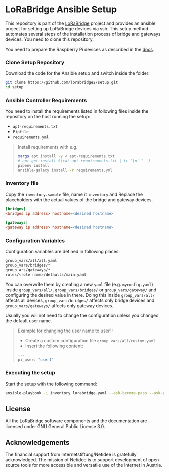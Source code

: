 # LoRaBridge Ansible Setup
This repository is part of the [LoRaBridge](https://github.com/lorabridge2/lorabridge) project and provides an ansible project for setting up LoRaBridge devices via ssh.
This setup method automates several steps of the installation process of bridge and gateways devices. You need to clone this repository.

You need to prepare the Raspberry Pi devices as described in the [docs]().

### Clone Setup Repository

Download the code for the Ansible setup and switch inside the folder:

```bash
git clone https://github.com/lorabridge2/setup.git
cd setup
```

### Ansible Controller Requirements

You need to install the requirements listed in following files inside the repository on the host running the setup:

- `apt-requirements.txt`
- `Pipfile`
- `requirements.yml`

> Install requirements with e.g.
>```bash
>xargs apt install -y < apt-requirements.txt
># apt-get install $(cat apt-requirements.txt | tr '\n' ' ')
>pipenv install
>ansible-galaxy install -r requirements.yml
>```

### Inventory file

Copy the `inventory.sample` file, name it `inventory` and Replace the placeholders with the actual values of the bridge and gateway devices.

```ini
[bridges]
<bridges ip address> hostname=<desired hostname>

[gateways]
<gateway ip address> hostname=<desired hostname>
```

### Configuration Variables

Configuration variables are defined in following places:

```bash
group_vars/all/all.yaml
group_vars/bridges/*
group_ars/gateways/*
roles/<role name>/defaults/main.yaml
```

You can overwrite them by creating a new `yaml` file (e.g. `myconfig.yaml`) inside `group_vars/all/`, `group_vars/bridges/` or `group_vars/gateway/` and configuring the desired value in there.
Doing this inside `group_vars/all/` affects all devices, `group_vars/bridges/` affects only bridge devices and `group_vars/gateways/` affects only gateway devices.

Usually you will not need to change the configuration unless you changed the default user name.
>Example for changing the user name to user1:
>- Create a custom configuration file `group_vars/all/custom.yaml`
>- Insert the following content:
>```bash
>---
>pi_user: "user1"
>```

### Executing the setup

Start the setup with the following command:

```bash
ansible-playbook -i inventory lorabridge.yaml --ask-become-pass --ask-pass
```

## License

All the LoRaBridge software components and the documentation are licensed under GNU General Public License 3.0.

## Acknowledgements

The financial support from Internetstiftung/Netidee is gratefully acknowledged. The mission of Netidee is to support development of open-source tools for more accessible and versatile use of the Internet in Austria.
